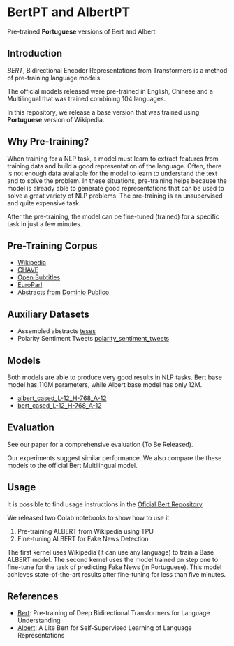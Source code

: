 # BertPT and AlbertPT
Pre-trained **Portuguese** versions of Bert and Albert

## Introduction
*BERT*, Bidirectional Encoder Representations from Transformers is a method of pre-training language models.

The official models released were pre-trained in English, Chinese and a Multilingual that was trained combining 104 languages.

In this repository, we release a base version that was trained using **Portuguese** version of Wikipedia.

## Why Pre-training?
When training for a NLP task, a model must learn to extract features from training data and build a good representation of the language.
Often, there is not enough data available for the model to learn to understand the text and to solve the problem.
In these situations, pre-training helps because the model is already able to generate good representations that can be used to solve a great variety of NLP problems.
The pre-training is an unsupervised and quite expensive task.

After the pre-training, the model can be fine-tuned (trained) for a specific task in just a few minutes. 

## Pre-Training Corpus
- [Wikipedia](https://dumps.wikimedia.org/backup-index.html)
- [CHAVE](https://www.linguateca.pt/CHAVE/)
- [Open Subtitles](http://opus.nlpl.eu/OpenSubtitles-v2016.php)
- [EuroParl](http://opus.nlpl.eu/Europarl.php)
- [Abstracts from Dominio Publico](http://www.dominiopublico.gov.br/pesquisa/PesquisaObraForm.jsp)

## Auxiliary Datasets
- Assembled abstracts [teses](https://drive.google.com/open?id=1faI_PVQiiWvP0qK9UQGq7D78KKqs8t1H)
- Polarity Sentiment Tweets [polarity_sentiment_tweets](https://drive.google.com/open?id=1-VvfOaph71Dlq6ZdVGQP7bAnmy33QIoj)

## Models
Both models are able to produce very good results in NLP tasks.
Bert base model has 110M parameters, while Albert base model has only 12M. 

- [albert_cased_L-12_H-768_A-12](https://drive.google.com/open?id=1GUveRMJyBJmDmCWnnz7OrdEZsGtKFQ6S)
- [bert_cased_L-12_H-768_A-12](https://drive.google.com/open?id=1qQ0WL9GGg8P1g8eOOxW8Ts9GXQA4IoEo)

## Evaluation
See our paper for a comprehensive evaluation (To Be Released).

Our experiments suggest similar performance. 
We also compare the these models to the official Bert Multilingual model.

## Usage
It is possible to find usage instructions in the [Oficial Bert Repository](https://github.com/google-research/bert)

We released two Colab notebooks to show how to use it:
1. Pre-training ALBERT from Wikipedia using TPU
2. Fine-tuning ALBERT for Fake News Detection

The first kernel uses Wikipedia (it can use any language) to train a Base ALBERT model.
The second kernel uses the model trained on step one to fine-tune for the task of predicting Fake News (in Portuguese). This model achieves state-of-the-art results after fine-tuning for less than five minutes.

## References
- [Bert](https://github.com/google-research/bert): Pre-training of Deep Bidirectional Transformers for Language Understanding 
- [Albert](https://github.com/google-research/albert): A Lite Bert for Self-Supervised Learning of Language Representations
 


